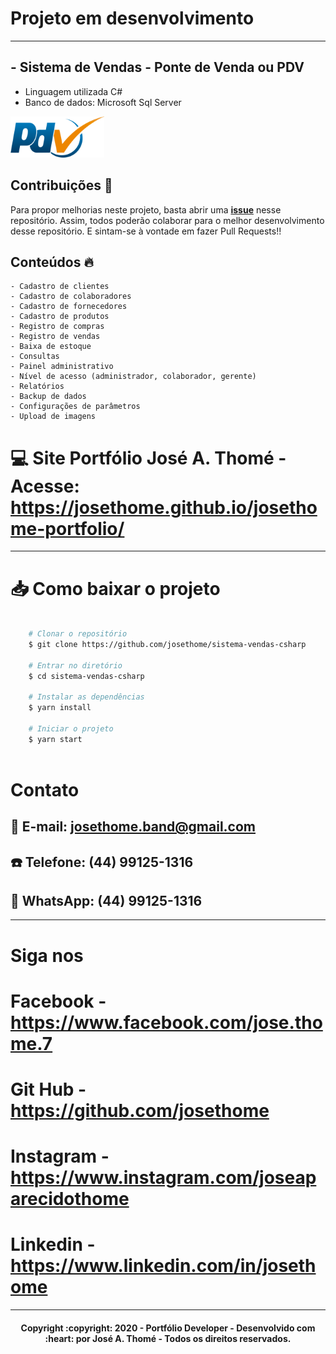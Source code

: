 # Projeto em desenvolvimento

---

## - Sistema de Vendas - Ponte de Venda ou PDV
- Linguagem utilizada C# 
- Banco de dados: Microsoft Sql Server

<img text-align="center" src="images/logo.png" width="150px;" />

## Contribuições 📌

Para propor melhorias neste projeto, basta abrir uma **[issue](https://github.com/josethome/sistema-vendas-csharp/issues)** nesse repositório. Assim, todos poderão colaborar para o melhor desenvolvimento desse repositório. E sintam-se à vontade em fazer Pull Requests!!

## Conteúdos 🔥

    - Cadastro de clientes
    - Cadastro de colaboradores
    - Cadastro de fornecedores
    - Cadastro de produtos
    - Registro de compras
    - Registro de vendas
    - Baixa de estoque
    - Consultas
    - Painel administrativo
    - Nível de acesso (administrador, colaborador, gerente)
    - Relatórios
    - Backup de dados
    - Configurações de parâmetros
    - Upload de imagens 

# :computer: Site Portfólio José A. Thomé - Acesse: https://josethome.github.io/josethome-portfolio/

---

# :inbox_tray: Como baixar o projeto
```bash
	
	# Clonar o repositório
    $ git clone https://github.com/josethome/sistema-vendas-csharp
    
    # Entrar no diretório
    $ cd sistema-vendas-csharp

    # Instalar as dependências
    $ yarn install

    # Iniciar o projeto
    $ yarn start
    
```
# Contato
## :email: E-mail: josethome.band@gmail.com
## :phone: Telefone: (44) 99125-1316
## :calling: WhatsApp: (44) 99125-1316

---

# Siga nos 
# Facebook - https://www.facebook.com/jose.thome.7
# Git Hub - https://github.com/josethome
# Instagram - https://www.instagram.com/joseaparecidothome
# Linkedin - https://www.linkedin.com/in/josethome

---
<h4 align="center">
	Copyright :copyright: 2020 - Portfólio Developer - Desenvolvido com :heart: por José A. Thomé - Todos os direitos reservados.
</h4>